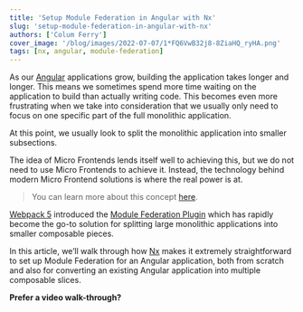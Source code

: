 ```yaml
---
title: 'Setup Module Federation in Angular with Nx'
slug: 'setup-module-federation-in-angular-with-nx'
authors: ['Colum Ferry']
cover_image: '/blog/images/2022-07-07/1*FQ6VwB32j8-8ZiaHQ_ryHA.png'
tags: [nx, angular, module-federation]
---
```


As our [Angular](https://angular.io/) applications grow, building the application takes longer and longer. This means we sometimes spend more time waiting on the application to build than actually writing code. This becomes even more frustrating when we take into consideration that we usually only need to focus on one specific part of the full monolithic application.

At this point, we usually look to split the monolithic application into smaller subsections.

The idea of Micro Frontends lends itself well to achieving this, but we do not need to use Micro Frontends to achieve it. Instead, the technology behind modern Micro Frontend solutions is where the real power is at.

> You can learn more about this concept [here](https://www.youtube.com/watch?v=cq08bFUrNAA&t=2606s).

[Webpack 5](https://webpack.js.org/) introduced the [Module Federation Plugin](https://webpack.js.org/concepts/module-federation/) which has rapidly become the go-to solution for splitting large monolithic applications into smaller composable pieces.

In this article, we’ll walk through how [Nx](https://nx.dev/) makes it extremely straightforward to set up Module Federation for an Angular application, both from scratch and also for converting an existing Angular application into multiple composable slices.

**Prefer a video walk-through?**

